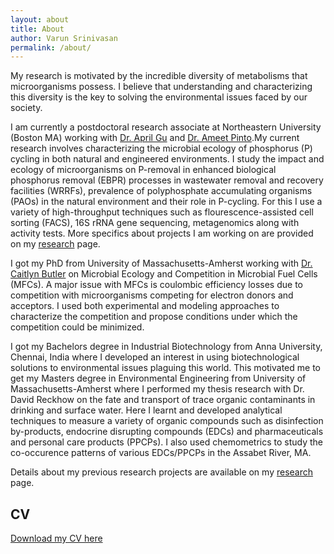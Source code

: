 ```yaml
---
layout: about
title: About
author: Varun Srinivasan
permalink: /about/
---
```


My research is motivated by the incredible diversity of metabolisms that microorganisms possess. I believe that understanding and characterizing this diversity is the key to solving the environmental issues faced by our society.

I am currently a postdoctoral research associate at Northeastern University (Boston MA) working with [Dr. April Gu](https://sites.coecis.cornell.edu/gugroup/about-professor-gu/) and [Dr. Ameet Pinto](https://www.pintolab.com/).My current research involves characterizing the microbial ecology of phosphorus (P) cycling in both natural and engineered environments. I study the impact and ecology of microorganisms on P-removal in enhanced biological phosphorus removal (EBPR) processes in wastewater removal and recovery facilities (WRRFs), prevalence of polyphosphate accumulating organisms (PAOs) in the natural environment and their role in P-cycling. For this I use a variety of high-throughput techniques such as flourescence-assisted cell sorting (FACS), 16S rRNA gene sequencing, metagenomics along with activity tests. More specifics about projects I am working on are provided on my [research](/research/#current-research) page.

I got my PhD from University of Massachusetts-Amherst working with [Dr. Caitlyn Butler](https://blogs.umass.edu/csbutler/) on Microbial Ecology and Competition in Microbial Fuel Cells (MFCs). A major issue with MFCs is coulombic efficiency losses due to competition with microorganisms competing for electron donors and acceptors. I used both experimental and modeling approaches to characterize the competition and propose conditions under which the competition could be minimized.

I got my Bachelors degree in Industrial Biotechnology from Anna University, Chennai, India where I developed an interest in using biotechnological solutions to environmental issues plaguing this world. This motivated me to get my Masters degree in Environmental Engineering from University of Massachusetts-Amherst where I performed my thesis research with Dr. David Reckhow on the fate and transport of trace organic contaminants in drinking and surface water. Here I learnt and developed analytical techniques to measure a variety of organic compounds such as disinfection by-products, endocrine disrupting compounds (EDCs) and pharmaceuticals and personal care products (PPCPs). I also used chemometrics to study the co-occurence patterns of various EDCs/PPCPs in the Assabet River, MA.

Details about my previous research projects are available on my [research](/research/#previous-research) page. 

## CV
[Download my CV here]()
